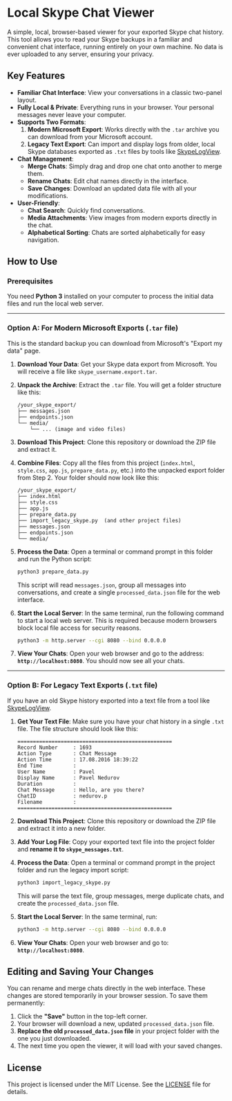 # Local Skype Chat Viewer

A simple, local, browser-based viewer for your exported Skype chat history. This tool allows you to read your Skype backups in a familiar and convenient chat interface, running entirely on your own machine. No data is ever uploaded to any server, ensuring your privacy.

## Key Features

- **Familiar Chat Interface**: View your conversations in a classic two-panel layout.
- **Fully Local & Private**: Everything runs in your browser. Your personal messages never leave your computer.
- **Supports Two Formats**:
    1.  **Modern Microsoft Export**: Works directly with the `.tar` archive you can download from your Microsoft account.
    2.  **Legacy Text Export**: Can import and display logs from older, local Skype databases exported as `.txt` files by tools like [SkypeLogView](https://www.nirsoft.net/utils/skype_log_view.html).
- **Chat Management**:
    - **Merge Chats**: Simply drag and drop one chat onto another to merge them.
    - **Rename Chats**: Edit chat names directly in the interface.
    - **Save Changes**: Download an updated data file with all your modifications.
- **User-Friendly**:
    - **Chat Search**: Quickly find conversations.
    - **Media Attachments**: View images from modern exports directly in the chat.
    - **Alphabetical Sorting**: Chats are sorted alphabetically for easy navigation.

## How to Use

### Prerequisites

You need **Python 3** installed on your computer to process the initial data files and run the local web server.

---

### Option A: For Modern Microsoft Exports (`.tar` file)

This is the standard backup you can download from Microsoft's "Export my data" page.

1.  **Download Your Data**: Get your Skype data export from Microsoft. You will receive a file like `skype_username.export.tar`.

2.  **Unpack the Archive**: Extract the `.tar` file. You will get a folder structure like this:
    ```
    /your_skype_export/
    ├── messages.json
    ├── endpoints.json
    └── media/
        └── ... (image and video files)
    ```

3.  **Download This Project**: Clone this repository or download the ZIP file and extract it.

4.  **Combine Files**: Copy all the files from this project (`index.html`, `style.css`, `app.js`, `prepare_data.py`, etc.) into the unpacked export folder from Step 2. Your folder should now look like this:
    ```
    /your_skype_export/
    ├── index.html
    ├── style.css
    ├── app.js
    ├── prepare_data.py
    ├── import_legacy_skype.py  (and other project files)
    ├── messages.json
    ├── endpoints.json
    └── media/
    ```

5.  **Process the Data**: Open a terminal or command prompt in this folder and run the Python script:
    ```bash
    python3 prepare_data.py
    ```
    This script will read `messages.json`, group all messages into conversations, and create a single `processed_data.json` file for the web interface.

6.  **Start the Local Server**: In the same terminal, run the following command to start a local web server. This is required because modern browsers block local file access for security reasons.
    ```bash
    python3 -m http.server --cgi 8080 --bind 0.0.0.0
    ```

7.  **View Your Chats**: Open your web browser and go to the address: **`http://localhost:8080`**. You should now see all your chats.

---

### Option B: For Legacy Text Exports (`.txt` file)

If you have an old Skype history exported into a text file from a tool like [SkypeLogView](https://www.nirsoft.net/utils/skype_log_view.html).

1.  **Get Your Text File**: Make sure you have your chat history in a single `.txt` file. The file structure should look like this:
    ```
    ==================================================
    Record Number     : 1693
    Action Type       : Chat Message
    Action Time       : 17.08.2016 18:39:22
    End Time          : 
    User Name         : Pavel
    Display Name      : Pavel Nedurov
    Duration          : 
    Chat Message      : Hello, are you there?
    ChatID            : nedurov.p
    Filename          : 
    ==================================================
    ```

2.  **Download This Project**: Clone this repository or download the ZIP file and extract it into a new folder.

3.  **Add Your Log File**: Copy your exported text file into the project folder and **rename it to `skype_messages.txt`**.

4.  **Process the Data**: Open a terminal or command prompt in the project folder and run the legacy import script:
    ```bash
    python3 import_legacy_skype.py
    ```
    This will parse the text file, group messages, merge duplicate chats, and create the `processed_data.json` file.

5.  **Start the Local Server**: In the same terminal, run:
    ```bash
    python3 -m http.server --cgi 8080 --bind 0.0.0.0
    ```

6.  **View Your Chats**: Open your web browser and go to: **`http://localhost:8080`**.

## Editing and Saving Your Changes

You can rename and merge chats directly in the web interface. These changes are stored temporarily in your browser session. To save them permanently:

1.  Click the **"Save"** button in the top-left corner.
2.  Your browser will download a new, updated `processed_data.json` file.
3.  **Replace the old `processed_data.json` file** in your project folder with the one you just downloaded.
4.  The next time you open the viewer, it will load with your saved changes.

## License

This project is licensed under the MIT License. See the [LICENSE](LICENSE) file for details.